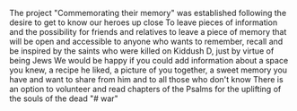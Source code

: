 The project "Commemorating their memory" was established following the desire to get to know our heroes up close
To leave pieces of information and the possibility for friends and relatives to leave a piece of memory that will be open and accessible to anyone who wants to remember, recall and be inspired by the saints who were killed on Kiddush D, just by virtue of being Jews
We would be happy if you could add information about a space you knew, a recipe he liked, a picture of you together, a sweet memory you have and want to share from him and to all those who don't know
There is an option to volunteer and read chapters of the Psalms for the uplifting of the souls of the dead
"# war" 
